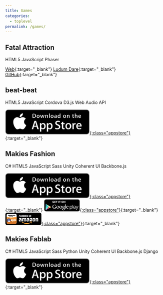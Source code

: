 ```yaml
---
title: Games
categories:
  - toplevel
permalink: /games/
---
```

## Fatal Attraction

<span class="tag tag--lang">HTML5</span> <span class="tag tag--lang">JavaScript</span>
<span class="tag tag--framework">Phaser</span>

[Web](/fatal-attraction/){:target="_blank"}
[Ludum Dare](http://ludumdare.com/compo/ludum-dare-32/?action=preview&uid=34508){:target="_blank"}
[GitHub](https://github.com/erbridge/fatal-attraction){:target="_blank"}


## beat-beat

<span class="tag tag--lang">HTML5</span> <span class="tag tag--lang">JavaScript</span>
<span class="tag tag--framework">Cordova</span> <span class="tag tag--framework">D3.js</span> <span class="tag tag--framework">Web Audio API</span>

[![App Store](/images/apple-appstore.svg){:class="appstore"}](https://itunes.apple.com/gb/app/beat-beat/id976093898){:target="_blank"}


## Makies Fashion

<span class="tag tag--lang">C#</span> <span class="tag tag--lang">HTML5</span> <span class="tag tag--lang">JavaScript</span> <span class="tag tag--lang">Sass</span>
<span class="tag tag--framework">Unity</span> <span class="tag tag--framework">Coherent UI</span> <span class="tag tag--framework">Backbone.js</span>

[![App Store](/images/apple-appstore.svg){:class="appstore"}](https://itunes.apple.com/gb/app/makies-fashion/id904237606){:target="_blank"} [![Google Play](/images/google-play.png){:class="appstore"}](https://play.google.com/store/apps/details?id=com.makielab.DressUp){:target="_blank"} [![Amazon Apps Store](/images/amazon-apps-store.png){:class="appstore"}](http://www.amazon.com/gp/product/B00O2B7T2A/ref=mas_pm_makies_fashion){:target="_blank"}


## Makies Fablab

<span class="tag tag--lang">C#</span> <span class="tag tag--lang">HTML5</span> <span class="tag tag--lang">JavaScript</span> <span class="tag tag--lang">Sass</span> <span class="tag tag--lang">Python</span>
<span class="tag tag--framework">Unity</span> <span class="tag tag--framework">Coherent UI</span> <span class="tag tag--framework">Backbone.js</span> <span class="tag tag--framework">Django</span>

[![App Store](/images/apple-appstore.svg){:class="appstore"}](https://itunes.apple.com/gb/app/makies-fablab-design-create/id806174619){:target="_blank"}
